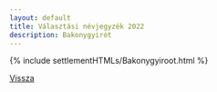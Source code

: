 ```yaml
---
layout: default
title: Választási névjegyzék 2022
description: Bakonygyirót
---
```


{% include settlementHTMLs/Bakonygyiroot.html %}

[Vissza](../)